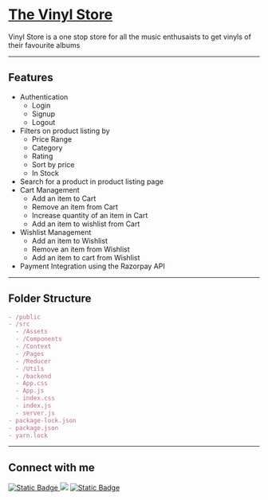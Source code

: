 # [The Vinyl Store](https://the-vinyl-store.netlify.app/)

Vinyl Store is a one stop store for all the music enthusaists to get vinyls of their favourite albums

---

## Features

- Authentication
  - Login
  - Signup
  - Logout
- Filters on product listing by
  - Price Range
  - Category
  - Rating
  - Sort by price
  - In Stock
- Search for a product in product listing page
- Cart Management
  - Add an item to Cart
  - Remove an item from Cart
  - Increase quantity of an item in Cart
  - Add an item to wishlist from Cart
- Wishlist Management
  - Add an item to Wishlist
  - Remove an item from Wishlist
  - Add an item to cart from Wishlist
- Payment Integration using the Razorpay API

---

## Folder Structure

```jsx
- /public
- /src
  - /Assets
  - /Components
  - /Context
  - /Pages
  - /Reducer
  - /Utils
  - /backend
  - App.css
  - App.js
  - index.css
  - index.js
  - server.js
- package-lock.json
- package.json
- yarn.lock
```

---

## Connect with me

<a href="https://twitter.com/mehul_xyz"><img alt="Static Badge" src="https://img.shields.io/badge/X(twitter)-1f1f1f?style=for-the-badge">
</a>
<a href="https://www.linkedin.com/in/mehulxyz"><img src="https://img.shields.io/badge/LinkedIn-0077B5?style=for-the-badge&logo=linkedin&logoColor=white"/></a>
<a href="https://peerlist.io/mehulxyz"><img alt="Static Badge" src="https://img.shields.io/badge/Peerlist-00aa45??style=for-the-badge">
</a>
